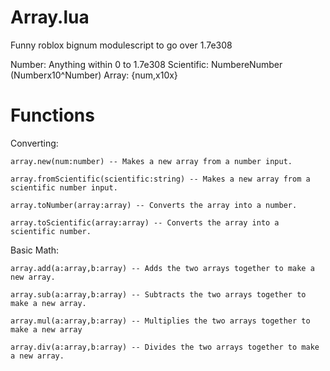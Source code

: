 # Array.lua
Funny roblox bignum modulescript to go over 1.7e308

Number: Anything within 0 to 1.7e308
Scientific: NumbereNumber (Numberx10^Number)
Array: {num,x10x}

# Functions
Converting:

    array.new(num:number) -- Makes a new array from a number input.

    array.fromScientific(scientific:string) -- Makes a new array from a scientific number input.

    array.toNumber(array:array) -- Converts the array into a number.

    array.toScientific(array:array) -- Converts the array into a scientific number.

Basic Math:

    array.add(a:array,b:array) -- Adds the two arrays together to make a new array.

    array.sub(a:array,b:array) -- Subtracts the two arrays together to make a new array.

    array.mul(a:array,b:array) -- Multiplies the two arrays together to make a new array

    array.div(a:array,b:array) -- Divides the two arrays together to make a new array.
